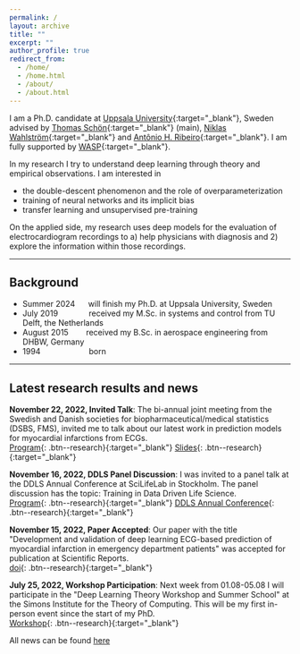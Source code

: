 ```yaml
---
permalink: /
layout: archive
title: ""
excerpt: ""
author_profile: true
redirect_from: 
  - /home/
  - /home.html
  - /about/
  - /about.html
---
```


I am a Ph.D. candidate at [Uppsala University](https://www.uu.se/en){:target="_blank"}, Sweden advised by
[Thomas Schön](http://user.it.uu.se/~thosc112/){:target="_blank"} (main),
[Niklas Wahlström](https://katalog.uu.se/profile/?id=N16-250){:target="_blank"} 
and [Antônio H. Ribeiro](https://antonior92.github.io/){:target="_blank"}.
I am fully supported by [WASP](https://wasp-sweden.org/){:target="_blank"}.

In my research I try to understand deep learning through theory and empirical observations.
I am interested in
- the double-descent phenomenon and the role of overparameterization
- training of neural networks and its implicit bias
- transfer learning and unsupervised pre-training

On the applied side, my research uses deep models for the evaluation of electrocardiogram recordings to 
a) help physicians with diagnosis and 2) explore the information within those recordings.

---
## Background
- Summer 2024 &nbsp;&nbsp;&nbsp;&nbsp;&nbsp;will finish my Ph.D. at Uppsala University, Sweden
- July 2019 &nbsp;&nbsp;&nbsp;&nbsp;&nbsp;&nbsp;&nbsp;&nbsp;&nbsp;&nbsp;&nbsp;&nbsp;&nbsp;received my M.Sc. in systems and control from TU Delft, the Netherlands
- August 2015 &nbsp;&nbsp;&nbsp;&nbsp;&nbsp;&nbsp;&nbsp;received my B.Sc. in aerospace engineering from DHBW, Germany
- 1994 &nbsp;&nbsp;&nbsp;&nbsp;&nbsp;&nbsp;&nbsp;&nbsp;&nbsp;&nbsp;&nbsp;&nbsp;&nbsp;&nbsp;&nbsp;&nbsp;&nbsp;&nbsp;&nbsp;&nbsp;&nbsp;born


---
## Latest research results and news

**November 22, 2022, Invited Talk**: The bi-annual joint meeting from the Swedish and Danish societies for
biopharmaceutical/medical statistics (DSBS, FMS), invited me to talk about our latest work in prediction models for 
myocardial infarctions from ECGs.\
[Program](/files/pdf/other/221122_FMS_DSBS_meeting_program.pdf){: .btn--research}{:target="_blank"}
[Slides](/files/pdf/slides/221122_FMS_DSBS_meeting.pdf){: .btn--research}{:target="_blank"}

**November 16, 2022, DDLS Panel Discussion**: I was invited to a panel talk at the  DDLS Annual Conference 
at SciLifeLab in Stockholm. The panel discussion has the topic: Training in Data Driven Life Science.\
[Program](/files/pdf/other/221116_DDLS_program.pdf){: .btn--research}{:target="_blank"}
[DDLS Annual Conference](https://www.scilifelab.se/event/ddls-annual-conference/){: .btn--research}{:target="_blank"}


**November 15, 2022, Paper Accepted**: Our paper with the title
"Development and validation of deep learning ECG-based prediction of myocardial infarction in emergency department patients"
was accepted for publication at Scientific Reports.\
[doi](https://doi.org/10.1038/s41598-022-24254-x){: .btn--research}{:target="_blank"}

**July 25, 2022, Workshop Participation**: Next week from 01.08-05.08 I will participate in the 
"Deep Learning Theory Workshop and Summer School"
at the Simons Institute for the Theory of Computing.
This will be my first in-person event since the start of my PhD.\
[Workshop](https://simons.berkeley.edu/workshops/deep-learning-theory-workshop){: .btn--research}{:target="_blank"}

All news can be found [here](/news/)

